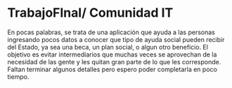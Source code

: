 # TrabajoFInal/ Comunidad IT
En pocas palabras, se trata de una aplicación que ayuda a las personas ingresando pocos datos a conocer que tipo de ayuda social pueden recibir del Estado, ya sea una beca, un plan social, o algun otro beneficio. El objetivo es evitar intermediarios que muchas veces se aprovechan de la necesidad de las gente y les quitan gran parte de lo que les corresponde.
Faltan terminar algunos detalles pero espero poder completarla en poco tiempo.
